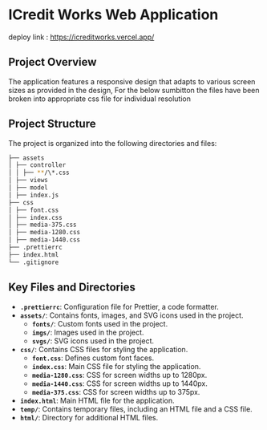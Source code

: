 # ICredit Works Web Application

deploy link : https://icreditworks.vercel.app/

## Project Overview

The application features a responsive design that adapts to various screen sizes as provided in the design, For the below sumbitton the files have been broken into appropriate css file for individual resolution

## Project Structure

The project is organized into the following directories and files:

```bash
├── assets
│ ├── controller
│ │ ├── **/\*.css
│ ├── views
│ ├── model
│ ├── index.js
├── css
│ ├── font.css
│ ├── index.css
│ ├── media-375.css
│ ├── media-1280.css
│ ├── media-1440.css
├── .prettierrc
├── index.html
└── .gitignore
```

## Key Files and Directories

-   **`.prettierrc`**: Configuration file for Prettier, a code formatter.
-   **`assets/`**: Contains fonts, images, and SVG icons used in the project.
    -   **`fonts/`**: Custom fonts used in the project.
    -   **`imgs/`**: Images used in the project.
    -   **`svgs/`**: SVG icons used in the project.
-   **`css/`**: Contains CSS files for styling the application.
    -   **`font.css`**: Defines custom font faces.
    -   **`index.css`**: Main CSS file for styling the application.
    -   **`media-1280.css`**: CSS for screen widths up to 1280px.
    -   **`media-1440.css`**: CSS for screen widths up to 1440px.
    -   **`media-375.css`**: CSS for screen widths up to 375px.
-   **`index.html`**: Main HTML file for the application.
-   **`temp/`**: Contains temporary files, including an HTML file and a CSS file.
-   **`html/`**: Directory for additional HTML files.
